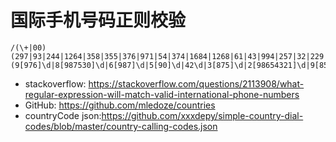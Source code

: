 # 国际手机号码正则校验

```
/(\+|00)(297|93|244|1264|358|355|376|971|54|374|1684|1268|61|43|994|257|32|229|226|880|359|973|1242|387|590|375|501|1441|591|55|1246|673|975|267|236|1|61|41|56|86|225|237|243|242|682|57|269|238|506|53|5999|61|1345|357|420|49|253|1767|45|1809|1829|1849|213|593|20|291|212|34|372|251|358|679|500|33|298|691|241|44|995|44|233|350|224|590|220|245|240|30|1473|299|502|594|1671|592|852|504|385|509|36|62|44|91|246|353|98|964|354|972|39|1876|44|962|81|76|77|254|996|855|686|1869|82|383|965|856|961|231|218|1758|423|94|266|370|352|371|853|590|212|377|373|261|960|52|692|389|223|356|95|382|976|1670|258|222|1664|596|230|265|60|262|264|687|227|672|234|505|683|31|47|977|674|64|968|92|507|64|51|63|680|675|48|1787|1939|850|351|595|970|689|974|262|40|7|250|966|249|221|65|500|4779|677|232|503|378|252|508|381|211|239|597|421|386|46|268|1721|248|963|1649|235|228|66|992|690|993|670|676|1868|216|90|688|886|255|256|380|598|1|998|3906698|379|1784|58|1284|1340|84|678|681|685|967|27|260|263)(9[976]\d|8[987530]\d|6[987]\d|5[90]\d|42\d|3[875]\d|2[98654321]\d|9[8543210]|8[6421]|6[6543210]|5[87654321]|4[987654310]|3[9643210]|2[70]|7|1)\d{4,20}$/

```

* stackoverflow: https://stackoverflow.com/questions/2113908/what-regular-expression-will-match-valid-international-phone-numbers
* GitHub: https://github.com/mledoze/countries
* countryCode json:https://github.com/xxxdepy/simple-country-dial-codes/blob/master/country-calling-codes.json
